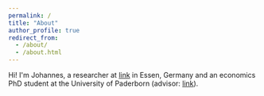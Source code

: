 ```yaml
---
permalink: /
title: "About"
author_profile: true
redirect_from: 
  - /about/
  - /about.html
---
```


Hi! I'm Johannes, a researcher at [link](https://www.rwi-essen.de "RWI - Leibniz-Institute for Economic Research") in Essen, Germany and an economics PhD student at the University of Paderborn (advisor: [link](https://wiwi.uni-paderborn.de/en/wiwiunipaderborndewipo/empwifo/team/prof-dr-hendrik-schmitz "Hendrik Schmitz")). 